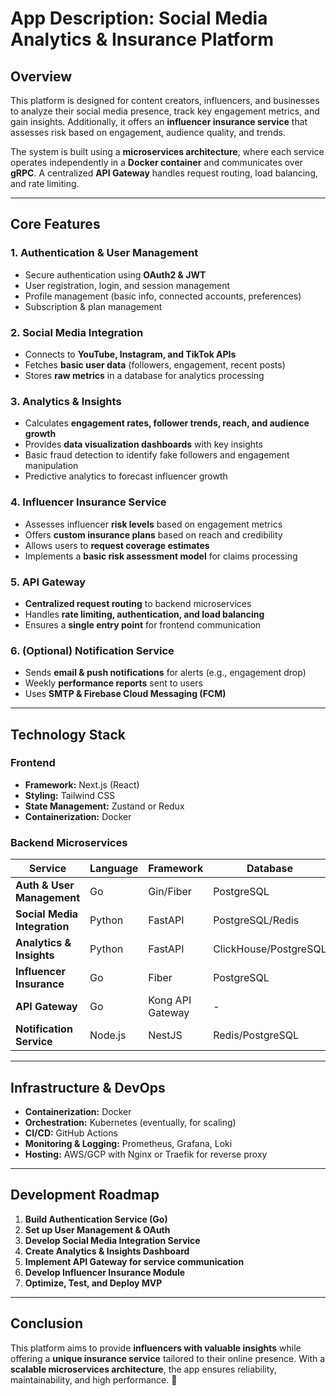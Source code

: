 # **App Description: Social Media Analytics & Insurance Platform**

## **Overview**
This platform is designed for content creators, influencers, and businesses to analyze their social media presence, track key engagement metrics, and gain insights. Additionally, it offers an **influencer insurance service** that assesses risk based on engagement, audience quality, and trends.

The system is built using a **microservices architecture**, where each service operates independently in a **Docker container** and communicates over **gRPC**. A centralized **API Gateway** handles request routing, load balancing, and rate limiting.

---

## **Core Features**
### **1. Authentication & User Management**  
- Secure authentication using **OAuth2 & JWT**
- User registration, login, and session management
- Profile management (basic info, connected accounts, preferences)
- Subscription & plan management

### **2. Social Media Integration**  
- Connects to **YouTube, Instagram, and TikTok APIs**
- Fetches **basic user data** (followers, engagement, recent posts)
- Stores **raw metrics** in a database for analytics processing

### **3. Analytics & Insights**  
- Calculates **engagement rates, follower trends, reach, and audience growth**
- Provides **data visualization dashboards** with key insights
- Basic fraud detection to identify fake followers and engagement manipulation
- Predictive analytics to forecast influencer growth

### **4. Influencer Insurance Service**  
- Assesses influencer **risk levels** based on engagement metrics
- Offers **custom insurance plans** based on reach and credibility
- Allows users to **request coverage estimates**
- Implements a **basic risk assessment model** for claims processing

### **5. API Gateway**  
- **Centralized request routing** to backend microservices
- Handles **rate limiting, authentication, and load balancing**
- Ensures a **single entry point** for frontend communication

### **6. (Optional) Notification Service**  
- Sends **email & push notifications** for alerts (e.g., engagement drop)
- Weekly **performance reports** sent to users
- Uses **SMTP & Firebase Cloud Messaging (FCM)**

---

## **Technology Stack**

### **Frontend**  
- **Framework:** Next.js (React)
- **Styling:** Tailwind CSS
- **State Management:** Zustand or Redux
- **Containerization:** Docker

### **Backend Microservices**
| Service  | Language | Framework | Database |
|----------|---------|-----------|----------|
| **Auth & User Management** | Go | Gin/Fiber | PostgreSQL |
| **Social Media Integration** | Python | FastAPI | PostgreSQL/Redis |
| **Analytics & Insights** | Python | FastAPI | ClickHouse/PostgreSQL |
| **Influencer Insurance** | Go | Fiber | PostgreSQL |
| **API Gateway** | Go | Kong API Gateway | - |
| **Notification Service** | Node.js | NestJS | Redis/PostgreSQL |

---

## **Infrastructure & DevOps**
- **Containerization:** Docker
- **Orchestration:** Kubernetes (eventually, for scaling)
- **CI/CD:** GitHub Actions
- **Monitoring & Logging:** Prometheus, Grafana, Loki
- **Hosting:** AWS/GCP with Nginx or Traefik for reverse proxy

---

## **Development Roadmap**
1. **Build Authentication Service (Go)**
2. **Set up User Management & OAuth**
3. **Develop Social Media Integration Service**
4. **Create Analytics & Insights Dashboard**
5. **Implement API Gateway for service communication**
6. **Develop Influencer Insurance Module**
7. **Optimize, Test, and Deploy MVP**

---

## **Conclusion**
This platform aims to provide **influencers with valuable insights** while offering a **unique insurance service** tailored to their online presence. With a **scalable microservices architecture**, the app ensures reliability, maintainability, and high performance. 🚀


